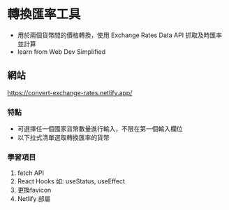 # 轉換匯率工具
* 用於兩個貨幣間的價格轉換，使用 Exchange Rates Data API 抓取及時匯率並計算
* learn from Web Dev Simplified

## 網站
https://convert-exchange-rates.netlify.app/

### 特點

* 可選擇任一個國家貨幣數量進行輸入，不限在第一個輸入欄位
* 以下拉式清單選取轉換匯率的貨幣

### 學習項目

1. fetch API
2. React Hooks 如: useStatus, useEffect
3. 更換favicon
4. Netlify 部屬




